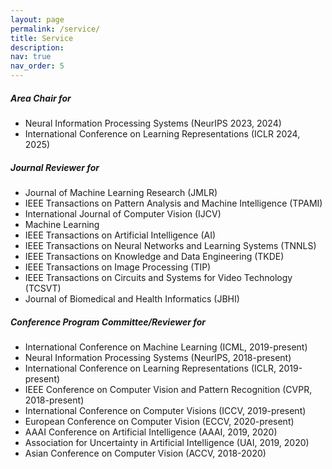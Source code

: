 ```yaml
---
layout: page
permalink: /service/
title: Service
description: 
nav: true
nav_order: 5
---
```


##### **Area Chair for**
  * Neural Information Processing Systems (NeurIPS 2023, 2024)
  * International Conference on Learning Representations (ICLR 2024, 2025)

##### **Journal Reviewer for**
  * Journal of Machine Learning Research (JMLR)
  * IEEE Transactions on Pattern Analysis and Machine Intelligence (TPAMI)
  * International Journal of Computer Vision (IJCV)
  * Machine Learning
  * IEEE Transactions on Artificial Intelligence (AI)
  * IEEE Transactions on Neural Networks and Learning Systems (TNNLS)
  * IEEE Transactions on Knowledge and Data Engineering (TKDE)
  * IEEE Transactions on Image Processing (TIP)
  * IEEE Transactions on Circuits and Systems for Video Technology (TCSVT)
  * Journal of Biomedical and Health Informatics (JBHI)

##### **Conference Program Committee/Reviewer for**
  * International Conference on Machine Learning (ICML, 2019-present)
  * Neural Information Processing Systems (NeurIPS, 2018-present)
  * International Conference on Learning Representations (ICLR, 2019-present)
  * IEEE Conference on Computer Vision and Pattern Recognition (CVPR, 2018-present)
  * International Conference on Computer Visions (ICCV, 2019-present)
  * European Conference on Computer Vision (ECCV, 2020-present)
  * AAAI Conference on Artificial Intelligence (AAAI, 2019, 2020)
  * Association for Uncertainty in Artificial Intelligence (UAI, 2019, 2020)
  * Asian Conference on Computer Vision (ACCV, 2018-2020)
